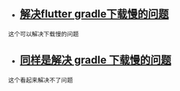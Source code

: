 + ## [解决flutter gradle下载慢的问题](https://blog.csdn.net/Rex9910/article/details/111038898)
```
这个可以解决下载慢的问题
```
+ ## [同样是解决 gradle 下载慢的问题](https://www.yuque.com/wiszsw/wtdm6g/ck2wbg)
```
这个看起来解决不了问题
```